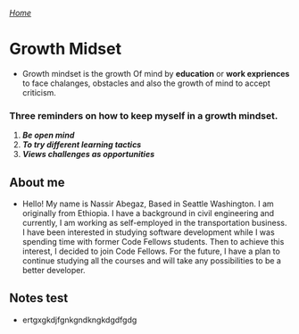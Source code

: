 
[*Home*](https://nassir1976.github.io/reading-notes/)



# Growth Midset

- Growth mindset is the growth Of mind by **education** or **work expriences** to face chalanges, obstacles and also the growth of mind to accept criticism.


### Three reminders on how to keep myself in a growth mindset.

1. ***Be open mind***
2. ***To try different learning tactics***
3. ***Views challenges as opportunities***

## About me

* Hello! My name is Nassir Abegaz, Based in Seattle Washington. I am originally from Ethiopia. I have a background in civil engineering and currently, I am working as self-employed in the transportation business. I have been interested in studying software development while I was spending time with former Code Fellows students. Then to achieve this interest, I decided to join Code Fellows. For the future, I have a plan to continue studying all the courses and will take any possibilities to be a better developer. 

## Notes test

* ertgxgkdjfgnkgndkngkdgdfgdg
